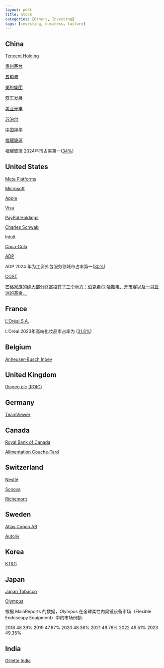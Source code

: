 ```yaml
---
layout: post
title: Stock
categories: [Others, Investing]
tags: [investing, business, failure]
---
```


## China

[Tencent Holding](https://www.macrotrends.net/stocks/charts/TCEHY/tencent-holding/pe-ratio)

[贵州茅台](https://eniu.com/gu/sh600519/income)

[五粮液](https://eniu.com/gu/sz000858/cash_flow)

[美的集团](https://eniu.com/gu/sz000333/pe_ttm)

[双汇发展](https://eniu.com/gu/sz000895)

[美亚光电](https://eniu.com/gu/sz002690/pe_ttm)

[苏泊尔](https://eniu.com/gu/sz002032/income#)

[中国神华](https://eniu.com/gu/sh601088/pe_ttm)

[福耀玻璃](https://eniu.com/gu/sh600660)

福耀玻璃 2024年市占率第一([34%](https://finance.sina.com.cn/roll/2025-04-21/doc-inetwqye5380424.shtml))

## United States

[Meta Platforms](https://www.macrotrends.net/stocks/charts/META/meta-platforms/roe)

[Microsoft](https://companiesmarketcap.com/microsoft/pe-ratio/)

[Apple](https://www.macrotrends.net/stocks/charts/AAPL/apple/pe-ratio)

[Visa](https://www.macrotrends.net/stocks/charts/V/visa/pe-ratio)

[PayPal Holdings](https://www.macrotrends.net/stocks/charts/PYPL/paypal-holdings/revenue)

[Charles Schwab](https://www.macrotrends.net/stocks/charts/SCHW/charles-schwab/price-book)

[Intuit](https://macrotrends.net/stocks/charts/INTU/intuit/price-book)

[Coca-Cola](https://www.macrotrends.net/stocks/charts/KO/cocacola/price-book)

[ADP](https://www.macrotrends.net/stocks/charts/ADP/adp/pe-ratio)

ADP 2024 年为工资外包服务领域市占率第一([30%](https://www.globalgrowthinsights.com/zh/market-reports/payroll-outsourcing-services-market-111043)) 

[COST](https://companiesmarketcap.com/costco/pe-ratio/)

[芒格家族的绝大部分财富投在了三个地方：伯克希尔·哈撒韦、开市客以及一只亚洲的基金。](https://an-cheon.github.io/posts/manggezhidao/)

## France

[L'Oréal S.A.](https://www.wisesheets.io/roe/LRLCY)

L’Oréal 2023年高端化妆品市占率为 ([31.8%](https://finance.yahoo.com/news/2023-top-100-l-al-041000377.html))

## Belgium

[Anheuser-Busch Inbev](https://companiesmarketcap.com/anheuser-busch-inbev/pb-ratio/)

## United Kingdom

[Diageo plc](https://www.wisesheets.io/pe-ratio/DGE.L) [(ROIC)](https://mlq.ai/stocks/DGE.L/roic/?utm_source=chatgpt.com)

## Germany

[TeamViewer](https://companiesmarketcap.com/teamviewer/pe-ratio/)

## Canada

[Royal Bank of Canada](https://www.wisesheets.io/pe-ratio/RY)

[Alimentation Couche-Tard](https://www.wisesheets.io/pe-ratio/ATD.TO)

## Switzerland

[Nestlé](https://companiesmarketcap.com/nestle/revenue/)

[Sonova](https://companiesmarketcap.com/sonova/pe-ratio/)

[Richemont](https://companiesmarketcap.com/compagnie-financiere-richemont/pe-ratio/)

## Sweden

[Atlas Copco AB](https://companiesmarketcap.com/atlas-copco/revenue/)

[Autoliv](https://companiesmarketcap.com/autoliv/pe-ratio/)

## Korea

[KT&G](https://companiesmarketcap.com/ktng-korea-tobacco/pe-ratio/)

## Japan

[Japan Tobacco](https://www.wisesheets.io/pe-ratio/2914.T)

[Olympus](https://www.wisesheets.io/pe-ratio/7733.T)

根据 MaiaReports 的数据，Olympus 在全球柔性内窥镜设备市场（Flexible Endoscopy Equipment）中的市场份额:

2018	48.39% 2019	47.67% 2020	48.36% 2021	48.76% 2022	49.51% 2023	49.35% 

## India

[Gillette India](https://www.wisesheets.io/pe-ratio/GILLETTE.BO)
